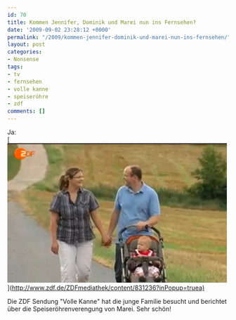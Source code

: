 ```yaml
---
id: 70
title: Kommen Jennifer, Dominik und Marei nun ins Fernsehen?
date: '2009-09-02 23:28:12 +0000'
permalink: "/2009/kommen-jennifer-dominik-und-marei-nun-ins-fernsehen/"
layout: post
categories:
- Nonsense
tags:
- tv
- fernsehen
- volle kanne
- speiseröhre
- zdf
comments: []
---
```

Ja:  
[![marei](/files/2009/09/marei.png)](<http://www.zdf.de/ZDFmediathek/content/831236?inPopup=truea)>

Die ZDF Sendung "Volle Kanne" hat die junge Familie besucht und berichtet über die Speiseröhrenverengung von Marei. Sehr schön!